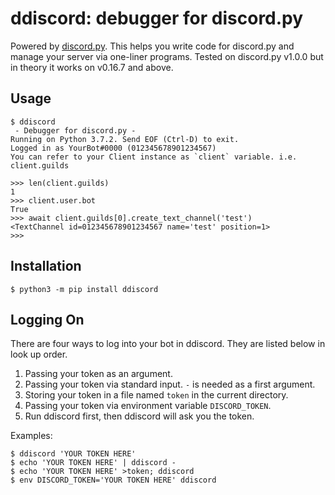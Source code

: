 ddiscord: debugger for discord.py
=====

Powered by [discord.py](https://github.com/Rapptz/discord.py).
This helps you write code for discord.py and manage your server via one-liner programs.
Tested on discord.py v1.0.0 but in theory it works on v0.16.7 and above.

## Usage
    $ ddiscord
     - Debugger for discord.py -
    Running on Python 3.7.2. Send EOF (Ctrl-D) to exit.
    Logged in as YourBot#0000 (012345678901234567)
    You can refer to your Client instance as `client` variable. i.e. client.guilds
    
    >>> len(client.guilds)
    1
    >>> client.user.bot
    True
    >>> await client.guilds[0].create_text_channel('test')
    <TextChannel id=012345678901234567 name='test' position=1>
    >>>

## Installation
    $ python3 -m pip install ddiscord

## Logging On
There are four ways to log into your bot in ddiscord. They are listed below in look up order.

1. Passing your token as an argument.
2. Passing your token via standard input. `-` is needed as a first argument.
3. Storing your token in a file named `token` in the current directory.
4. Passing your token via environment variable `DISCORD_TOKEN`.
5. Run ddiscord first, then ddiscord will ask you the token.

Examples:

    $ ddiscord 'YOUR TOKEN HERE'
    $ echo 'YOUR TOKEN HERE' | ddiscord -
    $ echo 'YOUR TOKEN HERE' >token; ddiscord
    $ env DISCORD_TOKEN='YOUR TOKEN HERE' ddiscord
